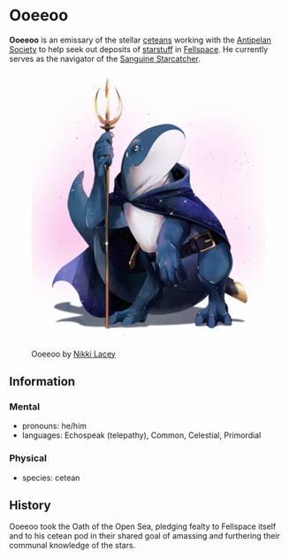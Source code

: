 # Ooeeoo

**Ooeeoo** is an emissary of the stellar [ceteans](../../../../ch-5-character-options/species/ceteans/) working with the [Antipelan Society](../) to help seek out deposits of [starstuff](../../../../ch-6-mote-treasures/starstuff.md) in [Fellspace](../../../../ch-1-welcome-to-mote/cosmology/fellspace.md). He currently serves as the navigator of the [Sanguine Starcatcher](../fleet/ap-sf-01-sanguine-starcatcher.md).

<figure>
  <img src="../../../../ch-5-character-options/species/ceteans/ooeeoo-nikki-lacey.jpg" alt="Drawing of a whale-like humanoid figure with a blue body and a white underside, a long sleek flattened tail, and saurian three-toed feet. The figure is wielding a golden trident with curved outer tines, and is wearing a deep blue and purple cloak shimmering with images of stars, as well as a belt with a sword in their scabbard." />
  <figcaption>Ooeeoo by <a href="https://linktr.ee/hollycircling">Nikki Lacey</a></figcaption>
</figure>

## Information

### Mental

- pronouns: he/him
- languages: Echospeak (telepathy), Common, Celestial, Primordial

### Physical

- species: cetean

## History

Ooeeoo took the Oath of the Open Sea, pledging fealty to Fellspace itself and to his cetean pod in their shared goal of amassing and furthering their communal knowledge of the stars.
